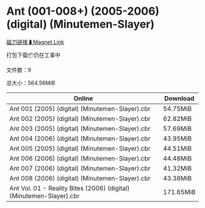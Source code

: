 # Ant (001-008+) (2005-2006) (digital) (Minutemen-Slayer)

[磁力链接⬇Magnet Link](magnet:?xt=urn:btih:aa17cf6563f5ad92ac15f7d87badf81094999e56&dn=Ant%20%28001-008%2B%29%20%282005-2006%29%20%28digital%29%20%28Minutemen-Slayer%29)

打包下载📦仍在工事中

文件数：9

总大小：564.56MiB

Online | Download
--- | ---
Ant 001 (2005) (digital) (Minutemen-Slayer).cbr | 54.75MiB
Ant 002 (2005) (digital) (Minutemen-Slayer).cbr | 62.82MiB
Ant 003 (2005) (digital) (Minutemen-Slayer).cbr | 57.69MiB
Ant 004 (2006) (digital) (Minutemen-Slayer).cbr | 43.95MiB
Ant 005 (2005) (digital) (Minutemen-Slayer).cbr | 44.51MiB
Ant 006 (2006) (digital) (Minutemen-Slayer).cbr | 44.48MiB
Ant 007 (2006) (digital) (Minutemen-Slayer).cbr | 41.32MiB
Ant 008 (2006) (digital) (Minutemen-Slayer).cbr | 43.38MiB
Ant Vol. 01 - Reality Bites (2006) (digital) (Minutemen-Slayer).cbr | 171.65MiB
